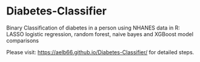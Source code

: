 # Diabetes-Classifier
Binary Classification of diabetes in a person using NHANES data in R: LASSO logistic regression, random forest, naive bayes and XGBoost model comparisons

Please visit: https://aelb66.github.io/Diabetes-Classifier/ for detailed steps. 


